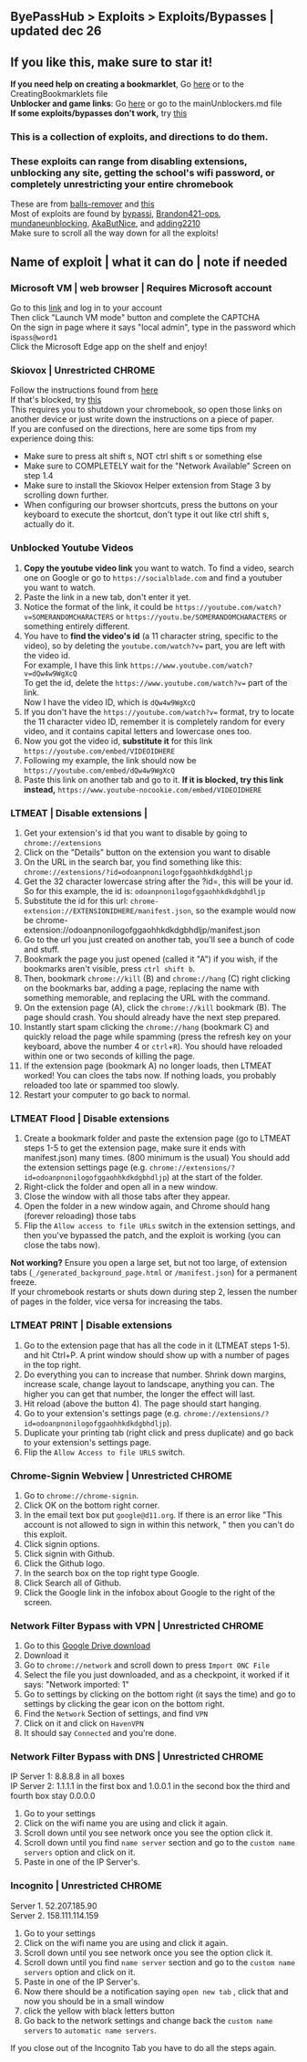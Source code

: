 ## ByePassHub > Exploits > Exploits/Bypasses | updated dec 26
## If you like this, make sure to star it!
**If you need help on creating a bookmarklet**, Go [here](https://github.com/wea-f/ByePassHub/blob/bookmarklets/Exploits/CreatingBookmarklets.md) or to the CreatingBookmarklets file<br>
**Unblocker and game links**: Go [here](https://github.com/wea-f/ByePassHub/blob/main/mainUnblockers.md) or go to the mainUnblockers.md file <br> 
**If some exploits/bypasses don't work,** try [this](https://github.com/wea-f/ByePassHub/blob/bookmarklets/Exploits/Exploits%5CBypasses.md) <br>
### This is a collection of exploits, and directions to do them.<br>
### These exploits can range from disabling extensions, unblocking any site, getting the school's wifi password, or completely unrestricting your entire chromebook
These are from [balls-remover](https://github.com/3kh0/balls-remover) and [this](https://github.com/Brandon421-ops/Exploits-And-Hacks) <br>
Most of exploits are found by [bypassi](https://buymeacoffee.com/bypassi), [Brandon421-ops](https://github.com/Brandon421-ops),  [mundaneunblocking](https://github.com/mundaneunblocking), [AkaButNice](https://github.com/Aka-but-nice), and [adding2210](https://ading.dev/)<br>
Make sure to scroll all the way down for all the exploits! <br>
## Name of exploit | what it can do | note if needed

### Microsoft VM | web browser | Requires Microsoft account 
Go to this [link](https://learn.microsoft.com/en-us/training/modules/implement-common-integration-features-finance-ops/10-exercise-1) and log in to your account <br>
Then click "Launch VM mode" button and complete the CAPTCHA<br>
On the sign in page where it says "local admin", type in the password which is`pass@word1` <br>
Click the Microsoft Edge app on the shelf and enjoy! <br>

### Skiovox | Unrestricted CHROME 
Follow the instructions found from [here](https://drive.google.com/file/d/1tl8eP26MFRejHO38H5HwMLl2VaQrtn0Z/preview)<br>
If that's blocked, try [this](https://github.com/3kh0/balls-remover/blob/main/img/skiovox.pdf) <br>
This requires you to shutdown your chromebook, so open those links on another device or just write down the instructions on a piece of paper. <br>
If you are confused on the directions, here are some tips from my experience doing this: <br>
- Make sure to press alt shift s, NOT ctrl shift s or something else
- Make sure to COMPLETELY wait for the "Network Available" Screen on step 1.4
- Make sure to install the Skiovox Helper extension from Stage 3 by scrolling down further. 
- When configuring our browser shortcuts, press the buttons on your keyboard to execute the shortcut, don't type it out like ctrl shift s, actually do it.

### Unblocked Youtube Videos
1. **Copy the youtube video link** you want to watch. To find a video, search one on Google or go to `https://socialblade.com` and find a youtuber you want to watch.
2. Paste the link in a new tab, don't enter it yet.
3. Notice the format of the link, it could be `https://youtube.com/watch?v=SOMERANDOMCHARACTERS` or `https://youtu.be/SOMERANDOMCHARACTERS` or something entirely different.
4. You have to **find the video's id** (a 11 character string, specific to the video), so by deleting the `youtube.com/watch?v=` part, you are left with the video id. <br> For example, I have this link `https://www.youtube.com/watch?v=dQw4w9WgXcQ` <br> To get the id, delete the `https://www.youtube.com/watch?v=` part of the link. <br> Now I have the video ID, which is `dQw4w9WgXcQ`
5. If you don't have the `https://youtube.com/watch?v=` format, try to locate the 11 character video ID, remember it is completely random for every video, and it contains capital letters and lowercase ones too.
6. Now you got the video id, **substitute it** for this link `https://youtube.com/embed/VIDEOIDHERE`
7. Following my example, the link should now be `https://youtube.com/embed/dQw4w9WgXcQ`
8. Paste this link on another tab and go to it. **If it is blocked, try this link instead,** `https://www.youtube-nocookie.com/embed/VIDEOIDHERE`
### LTMEAT | Disable extensions | 
1. Get your extension's id that you want to disable by going to `chrome://extensions`
2. Click on the "Details" button on the extension you want to disable
3. On the URL in the search bar, you find something like this: `chrome://extensions/?id=odoanpnonilogofggaohhkdkdgbhdljp`
4. Get the 32 character lowercase string after the ?id=, this will be your id. So for this example, the id is: `odoanpnonilogofggaohhkdkdgbhdljp`
5. Substitute the id for this url: ```chrome-extension://EXTENSIONIDHERE/manifest.json```, so the example would now be chrome-extension://odoanpnonilogofggaohhkdkdgbhdljp/manifest.json
6. Go to the url you just created on another tab, you'll see a bunch of code and stuff.
7. Bookmark the page you just opened (called it "A") if you wish, if the bookmarks aren't visible, press `ctrl shift b`. 
8. Then, bookmark `chrome://kill` (B) and `chrome://hang` (C) right clicking on the bookmarks bar, adding a page, replacing the name with something memorable, and replacing the URL with the command.
9. On the extension page (A), click the `chrome://kill` bookmark (B). The page should crash. You should already have the next step prepared. 
10. Instantly start spam clicking the `chrome://hang` (bookmark C) and quickly reload the page while spamming (press the refresh key on your keyboard, above the number 4 or `ctrl`+`R`). You should have reloaded within one or two seconds of killing the page. 
11. If the extension page (bookmark A) no longer loads, then LTMEAT worked! You can cloes the tabs now. If nothing loads, you probably reloaded too late or spammed too slowly.
12. Restart your computer to go back to normal.

### LTMEAT Flood | Disable extensions 
1. Create a bookmark folder and paste the extension page (go to LTMEAT steps 1-5 to get the extension page, make sure it ends with manifest.json) many times. (800 minimum is the usual) You should add the extension settings page (e.g. `chrome://extensions/?id=odoanpnonilogofggaohhkdkdgbhdljp`) at the start of the folder.
2. Right-click the folder and open all in a new window.
3. Close the window with all those tabs after they appear.
4. Open the folder in a new window again, and Chrome should hang (forever reloading) those tabs 
5. Flip the `Allow access to file URLs` switch in the extension settings, and then you've bypassed the patch, and the exploit is working (you can close the tabs now).

**Not working?** Ensure you open a large set, but not too large, of extension tabs (`_/generated_background_page.html` or `/manifest.json`) for a permanent freeze. <br> If your chromebook restarts or shuts down during step 2, lessen the number of pages in the folder, vice versa for increasing the tabs.
### LTMEAT PRINT | Disable extensions 
1. Go to the extension page that has all the code in it (LTMEAT steps 1-5). and hit Ctrl+P. A print window should show up with a number of pages in the top right.
2. Do everything you can to increase that number. Shrink down margins, increase scale, change layout to landscape, anything you can.
The higher you can get that number, the longer the effect will last. 
3. Hit reload (above the button 4). The page should start hanging.
4. Go to your extension's settings page (e.g. `chrome://extensions/?id=odoanpnonilogofggaohhkdkdgbhdljp`).
5. Duplicate your printing tab (right click and press duplicate) and go back to your extension's settings page.
6. Flip the `Allow Access to file URLS` switch.

### Chrome-Signin Webview | Unrestricted CHROME 
1. Go to ```chrome://chrome-signin```.
2. Click OK on the bottom right corner.
3. In the email text box put `google@d11.org`. If there is an error like "This account is not allowed to sign in within this network, " then you can't do this exploit.
4. Click signin options.
5. Click signin with Github.
6. Click the Github logo.
7. In the search box on the top right type Google.
8. Click Search all of Github.
9. Click the Google link in the infobox about Google to the right of the screen.

### Network Filter Bypass with VPN | Unrestricted CHROME 
1. Go to this [Google Drive download](https://drive.google.com/file/d/1MGVFf8d9pww0M2bO9ogxQX1LyR1y6zc_/view)
2. Download it
3. Go to `chrome://network` and scroll down to press `Import ONC File`
4. Select the file you just downloaded, and as a checkpoint, it worked if it says: "Network imported: 1"
5. Go to settings by clicking on the bottom right (it says the time) and go to settings by clicking the gear icon on the bottom right.
6. Find the `Network` Section of settings, and find `VPN`
7. Click on it and click on `HavenVPN`
8. It should say `Connected` and you're done.
   
### Network Filter Bypass with DNS | Unrestricted CHROME
IP Server 1: 8.8.8.8 in all boxes <br>
IP Server 2: 1.1.1.1 in the first box and 1.0.0.1 in the second box the third and fourth box stay 0.0.0.0 <br>
1. Go to your settings
2. Click on the wifi name you are using and click it again.
3. Scroll down until you see network once you see the option click it.
4. Scroll down until you find `name server` section and go to the `custom name servers` option and click on it.
5. Paste in one of the IP Server's.

### Incognito | Unrestricted CHROME 
Server 1. 52.207.185.90 <br>
Server 2. 158.111.114.159 <br>
1. Go to your settings
2. Click on the wifi name you are using and click it again.
3. Scroll down until you see network once you see the option click it.
4. Scroll down until you find `name server` section and go to the `custom name servers` option and click on it.
5. Paste in one of the IP Server's.
6. Now there should be a notification saying `open new tab` , click that and now you should be in a small window
7. click the yellow with black letters button
8. Go back to the network settings and change back the `custom name servers` to `automatic name servers`.

If you close out of the Incognito Tab you have to do all the steps again.
